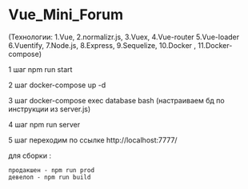 # Vue_Mini_Forum

(Технологии: 1.Vue, 2.normalizr.js, 3.Vuex, 4.Vue-router 5.Vue-loader 6.Vuentify, 7.Node.js, 8.Express, 9.Sequelize, 10.Docker , 11.Docker-compose)

1 шаг npm run start

2 шаг  docker-compose up -d

3 шаг  docker-compose exec database bash (настраиваем бд по инструкции из server.js)

4 шаг npm run server 

5 шаг переходим по ссылке http://localhost:7777/

для сборки :
```
продакшен - npm run prod
девелоп - npm run build
```
